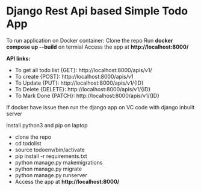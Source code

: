 # Django Rest Api based Simple Todo App

To run application on Docker container:
Clone the repo
Run **docker compose up --build** on termial
Access the app at **http://localhost:8000/**

**API links:**
- To get all todo list {GET}: http://localhost:8000/apis/v1/
- To create {POST}: http://localhost:8000/apis/v1
- To Update {PUT}: http://localhost:8000/apis/v1/{ID}
- To Delete {DELETE}: http://localhost:8000/apis/v1/{ID}
- To Mark Done {PATCH}: http://localhost:8000/apis/v1/{ID}

If docker have issue 
then run the django app on VC code with django inbuilt server

Install python3 and pip on laptop
- clone the repo
- cd todolist
- source todoenv/bin/activate
- pip install -r requirements.txt
- python manage.py makemigrations
- python manage.py migrate
- python manage.py runserver
- Access the app at **http://localhost:8000/**
